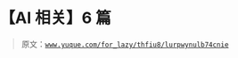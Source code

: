 # 【AI 相关】6 篇

> 原文：[`www.yuque.com/for_lazy/thfiu8/lurpwynulb74cnie`](https://www.yuque.com/for_lazy/thfiu8/lurpwynulb74cnie)




